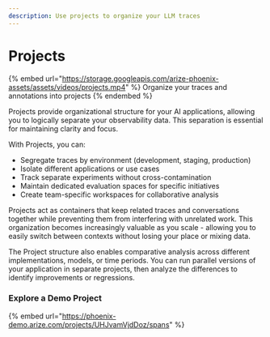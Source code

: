 ```yaml
---
description: Use projects to organize your LLM traces
---
```


# Projects

{% embed url="https://storage.googleapis.com/arize-phoenix-assets/assets/videos/projects.mp4" %}
Organize your traces and annotations into projects
{% endembed %}



Projects provide organizational structure for your AI applications, allowing you to logically separate your observability data. This separation is essential for maintaining clarity and focus.

With Projects, you can:

* Segregate traces by environment (development, staging, production)
* Isolate different applications or use cases
* Track separate experiments without cross-contamination
* Maintain dedicated evaluation spaces for specific initiatives
* Create team-specific workspaces for collaborative analysis

Projects act as containers that keep related traces and conversations together while preventing them from interfering with unrelated work. This organization becomes increasingly valuable as you scale - allowing you to easily switch between contexts without losing your place or mixing data.

The Project structure also enables comparative analysis across different implementations, models, or time periods. You can run parallel versions of your application in separate projects, then analyze the differences to identify improvements or regressions.

### Explore a Demo Project

{% embed url="https://phoenix-demo.arize.com/projects/UHJvamVjdDoz/spans" %}
